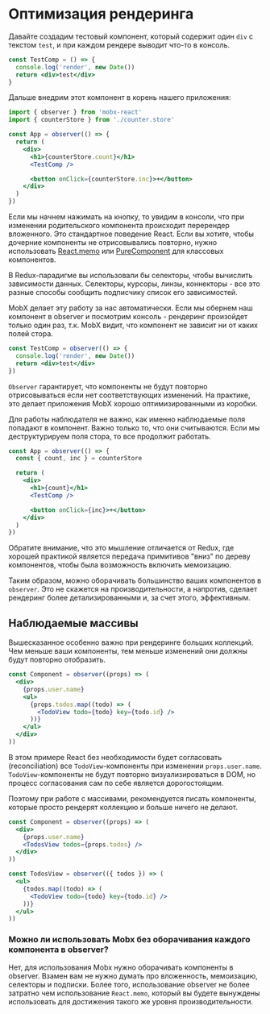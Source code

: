 # Оптимизация рендеринга

Давайте создадим тестовый компонент, который содержит один `div` с текстом `test`, и при каждом рендере выводит что-то в консоль.

```jsx
const TestComp = () => {
  console.log('render', new Date())
  return <div>test</div>
}
```

Дальше внедрим этот компонент в корень нашего приложения:

```jsx
import { observer } from 'mobx-react'
import { counterStore } from './counter.store'

const App = observer(() => {
  return (
    <div>
      <h1>{counterStore.count}</h1>
      <TestComp />

      <button onClick={counterStore.inc}>+</button>
    </div>
  )
})
```

Если мы начнем нажимать на кнопку, то увидим в консоли, что при изменении родительского компонента происходит перерендер вложенного. Это стандартное поведение React. Если вы хотите, чтобы дочерние компоненты не отрисовывались повторно, нужно использовать [React.memo](https://reactjs.org/docs/react-api.html#reactmemo) или [PureComponent](https://reactjs.org/docs/react-api.html#reactpurecomponent) для классовых компонентов.

В Redux-парадигме вы использовали бы селекторы, чтобы вычислить зависимости данных. Селекторы, курсоры, линзы, коннекторы - все это разные способы сообщить подписчику список его зависимостей.

MobX делает эту работу за нас автоматически. Если мы обернем наш компонент в observer и посмотрим консоль - рендеринг произойдет только один раз, т.к. MobX видит, что компонент не зависит ни от каких полей стора.

```jsx
const TestComp = observer(() => {
  console.log('render', new Date())
  return <div>test</div>
})
```

`Observer` гарантирует, что компоненты не будут повторно отрисовываться если нет соответствующих изменений. На практике, это делает приложения MobX хорошо оптимизированными из коробки.

Для работы наблюдателя не важно, как именно наблюдаемые поля попадают в компонент. Важно только то, что они считываются. Если мы деструктурируем поля стора, то все продолжит работать.

```jsx
const App = observer(() => {
  const { count, inc } = counterStore

  return (
    <div>
      <h1>{count}</h1>
      <TestComp />

      <button onClick={inc}>+</button>
    </div>
  )
})
```

Обратите внимание, что это мышление отличается от Redux, где хорошей практикой является передача примитивов "вниз" по дереву компонентов, чтобы была возможность включить мемоизацию.

Таким образом, можно оборачивать большинство ваших компонентов в `observer`. Это не скажется на производительности, а напротив, сделает рендеринг более детализированными и, за счет этого, эффективным.

## Наблюдаемые массивы

Вышесказанное особенно важно при рендеринге больших коллекций. Чем меньше ваши компоненты, тем меньше изменений они должны будут повторно отобразить.

```jsx
const Component = observer((props) => (
  <div>
    {props.user.name}
    <ul>
      {props.todos.map((todo) => (
        <TodoView todo={todo} key={todo.id} />
      ))}
    </ul>
  </div>
))
```

В этом примере React без необходимости будет согласовать (reconciliation) все `TodoView`-компоненты при изменении `props.user.name`. `TodoView`-компоненты не будут повторно визуализироваться в DOM, но процесс согласования сам по себе является дорогостоящим.

Поэтому при работе с массивами, рекомендуется писать компоненты, которые просто рендерят коллекцию и больше ничего не делают.

```jsx
const Component = observer((props) => (
  <div>
    {props.user.name}
    <TodosView todos={props.todos} />
  </div>
))

const TodosView = observer(({ todos }) => (
  <ul>
    {todos.map((todo) => (
      <TodoView todo={todo} key={todo.id} />
    ))}
  </ul>
))
```

### Можно ли использовать Mobx без оборачивания каждого компонента в observer?

Нет, для использования Mobx нужно оборачивать компоненты в observer. Взамен вам не нужно думать про вложенность, мемоизацию, селекторы и подписки. Более того, использование observer не более затратно чем использование `React.memo`, который вы будете вынуждены использовать для достижения такого же уровня производительности.
